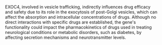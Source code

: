 EXOC4, involved in vesicle trafficking, indirectly influences drug efficacy and safety due to its role in the exocytosis of post-Golgi vesicles, which can affect the absorption and intracellular concentrations of drugs. Although no direct interactions with specific drugs are established, the gene's functionality could impact the pharmacokinetics of drugs used in treating neurological conditions or metabolic disorders, such as diabetes, by affecting secretion mechanisms and neurotransmitter levels.